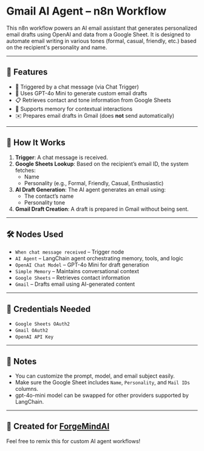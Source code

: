 # Gmail AI Agent – n8n Workflow

This n8n workflow powers an AI email assistant that generates personalized email drafts using OpenAI and data from a Google Sheet. It is designed to automate email writing in various tones (formal, casual, friendly, etc.) based on the recipient's personality and name.

---

## 🔧 Features

- 📨 Triggered by a chat message (via Chat Trigger)
- 🤖 Uses GPT-4o Mini to generate custom email drafts
- 📋 Retrieves contact and tone information from Google Sheets
- 💬 Supports memory for contextual interactions
- ✉️ Prepares email drafts in Gmail (does **not** send automatically)

---

## 🧠 How It Works

1. **Trigger**: A chat message is received.
2. **Google Sheets Lookup**: Based on the recipient’s email ID, the system fetches:
   - Name
   - Personality (e.g., Formal, Friendly, Casual, Enthusiastic)
3. **AI Draft Generation**: The AI agent generates an email using:
   - The contact’s name
   - Personality tone
4. **Gmail Draft Creation**: A draft is prepared in Gmail without being sent.

---

## 🛠️ Nodes Used

- `When chat message received` – Trigger node
- `AI Agent` – LangChain agent orchestrating memory, tools, and logic
- `OpenAI Chat Model` – GPT-4o Mini for draft generation
- `Simple Memory` – Maintains conversational context
- `Google Sheets` – Retrieves contact information
- `Gmail` – Drafts email using AI-generated content

---

## 🔐 Credentials Needed

- `Google Sheets OAuth2`
- `Gmail OAuth2`
- `OpenAI API Key`

---

## 📎 Notes

- You can customize the prompt, model, and email subject easily.
- Make sure the Google Sheet includes `Name`, `Personality`, and `Mail IDs` columns.
- gpt-4o-mini model can be swapped for other providers supported by LangChain.

---

## 🎥 Created for [ForgeMindAI](https://youtube.com/@ForgeMindAI)

Feel free to remix this for custom AI agent workflows!
